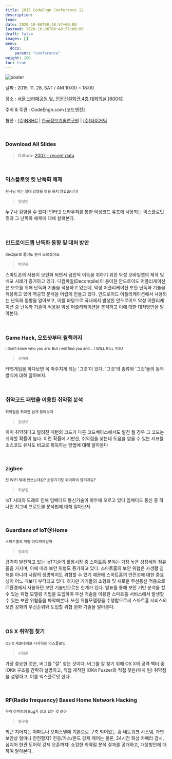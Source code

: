 ```yaml
---
title: 2015 CodeEngn Conference 12
description: 
lead: 
date: 2020-10-06T08:48:57+00:00
lastmod: 2020-10-06T08:48:57+00:00
draft: false
images: []
menu:
  docs:
    parent: "conference"
weight: 100
toc: true
---
```


![poster](codeengn_conference_12_poster.jpg)

날짜 : 2015. 11. 28. SAT / AM 10:00 ~ 18:00 

장소 : <a href='https://map.naver.com/local/siteview.nhn?code=19039533' target='_blank'>서울 보라매공원 앞, 전문건설회관 4층 대회의실 [600석]</a>

주최 & 주관 : CodeEngn.com [코드엔진] &nbsp;

협찬 : <a href='https://www.nshc.net' target='_blank'>(주)NSHC</a> | <a href='https://kitri.re.kr' target='_blank'>한국정보기술연구원</a> | <a href='http://tigerteam.kr' target='_blank'>(주)타이거팀</a>

<br />

### Download All Slides

> Github: <a href='https://github.com/codeengn/codeengn-conference' target='_blank'>2007 - recent data</a>

<br />


### 익스플로잇 킷 난독화 해제

<small>판사님 저는 절대 감염될 짓을 하지 않았습니다!</small>

> <small>양정인</small>

누구나 감염될 수 있다! 인터넷 브라우저를 통한 악성코드 유포에 사용되는 익스플로잇 킷과 그 난독화 해제에 대해 살펴본다.


<br />

### 안드로이드앱 난독화 동향 및 대처 방안

<small>dex2jar로 풀어도 뭔지 모르겠어요</small>

> <small>박찬웅</small>


스마트폰의 사용이 보편화 되면서 금전적 이득을 취하기 위한 악성 모바일앱의 제작 및 배포 사례가 증가하고 있다. 디컴파일(Decompile)이 용이한 안드로이드 어플리케이션은 보호를 위해 난독화 기술을 적용하고 있는데, 악성 어플리케이션 또한 난독화 기술을 적용하고 있어 역공학 분석을 어렵게 만들고 있다. 안드로이드 어플리케이션에서 사용되는 난독화 동향을 알아보고, 이를 바탕으로 국내에서 발생한 안드로이드 악성 어플리케이션 중 난독화 기술이 적용된 악성 어플리케이션을 분석하고 이에 대한 대처방안을 알아본다.


<br />

### Game Hack, 오토샷부터 월핵까지

<small>I don't know who you are. But i will find you and... I WILL KILL YOU</small>

> <small>서미혜</small>


FPS게임을 하다보면 꼭 마주치게 되는 '그것'이 있다. '그것'의 종류와 '그것'들의 동작 방식에 대해 알아보자.


<br />

### 취약코드 패턴을 이용한 취약점 분석

<small>취약점을 최대한 쉽게 찾아보자</small>

> <small>김성우</small>


이미 취약하다고 알려진 패턴의 코드가 다른 코드베이스에서도 발견 될 경우 그 코드는 취약할 확률이 높다. 이런 확률에 기반한, 취약점을 찾는데 도움을 얻을 수 있는 지표를 소스코드 유사도 비교로 획득하는 방법에 대해 알아본다


<br />

### zigbee

<small>전 WIFI 밖에 안쓰는데요? 소형기기도 와이파이 잘터져요?</small>

> <small>이상섭</small>


IoT 시대의 도래로 인해 임베디드 통신기술이 화두에 오르고 있다 임베디드 통신 중 하나인 지그비 프로토콜 분석법에 대해 알아보자.


<br />

### Guardians of IoT@Home

<small>스마트홈의 위협 어디까지일까</small>

> <small>정효정</small>


급격히 발전하고 있는 IoT기술의 활용시장 중 스마트홈 분야는 가장 높은 성장세와 점유율을 가지며, 이에 따라 보안 위협도 증가하고 있다. 스마트홈의 보안 위협은 사생활 침해뿐 아니라 사람의 생명까지도 위협할 수 있기 때문에 스마트홈의 안전성에 대한 중요성이 어느 때보다 부각되고 있다. 하지만 기기들의 소형화 및 새로운 무선통신 적용으로 IT환경에서 사용하던 보안 기술만으로는 한계가 있다. 발표를 통해 보안 기반 분석을 할 수 있는 위협 모델링 기법을 도입하여 무선 기술을 이용한 스마트홈 서비스에서 발생할 수 있는 보안 위협들을 파악해본다. 또한 위협모델링을 수행함으로써 스마트홈 서비스의 보안 강화의 우선순위와 도입할 위협 완화 기술을 알아본다.


<br />

### OS X 취약점 찾기

<small>OS X 제로데이로 시작하는 익스플로잇</small>

> <small>신정훈</small>


가장 중요한 것은, 버그를 "잘" 찾는 것이다. 버그를 잘 찾기 위해 OS X의 공격 벡터 중 IOKit 구조를 간략히 설명하고, 직접 제작한 IOKit Fuzzer와 직접 찾은(패치 된) 취약점을 설명하고, 이를 익스플로잇 한다.


<br />

### RF(Radio frequency) Based Home Network Hacking

<small>우리 아파트에 Bug가 살고 있는 것 같아</small>

> <small>정구홍</small>


최근 지어지는 아파트나 오피스텔에 기본으로 구축 되어있는 홈 네트워크 시스템, 과연 보안상 얼마나 안전할지? 전등/가스/온도 강제 제어는 물론, 24시간 화상 카메라 감시, 심지어 현관 도어락 강제 오픈까지! 쇼킹한 취약점 분석 결과를 공개하고, 대응방안에 대하여 알아본다.
